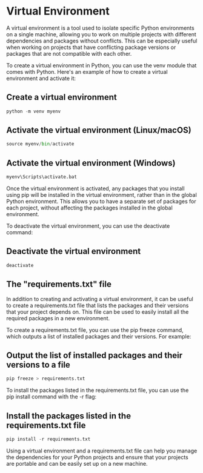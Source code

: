 # Virtual Environment
A virtual environment is a tool used to isolate specific Python environments on a single machine, allowing you to work on multiple projects with different dependencies and packages without conflicts. This can be especially useful when working on projects that have conflicting package versions or packages that are not compatible with each other.

To create a virtual environment in Python, you can use the venv module that comes with Python. Here's an example of how to create a virtual environment and activate it:

## Create a virtual environment

```python
python -m venv myenv
```

## Activate the virtual environment (Linux/macOS)

```python
source myenv/bin/activate
```

## Activate the virtual environment (Windows)

```python
myenv\Scripts\activate.bat
```

Once the virtual environment is activated, any packages that you install using pip will be installed in the virtual environment, rather than in the global Python environment. This allows you to have a separate set of packages for each project, without affecting the packages installed in the global environment.

To deactivate the virtual environment, you can use the deactivate command:


## Deactivate the virtual environment

```python
deactivate
```

## The "requirements.txt" file
In addition to creating and activating a virtual environment, it can be useful to create a requirements.txt file that lists the packages and their versions that your project depends on. This file can be used to easily install all the required packages in a new environment.

To create a requirements.txt file, you can use the pip freeze command, which outputs a list of installed packages and their versions. For example:

## Output the list of installed packages and their versions to a file
```python
pip freeze > requirements.txt
```

To install the packages listed in the requirements.txt file, you can use the pip install command with the -r flag:

## Install the packages listed in the requirements.txt file

```python
pip install -r requirements.txt
```

Using a virtual environment and a requirements.txt file can help you manage the dependencies for your Python projects and ensure that your projects are portable and can be easily set up on a new machine.

